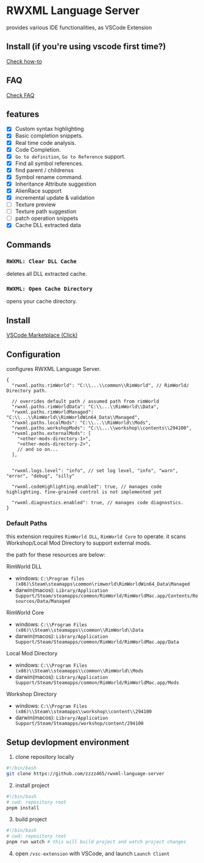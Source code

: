 # RWXML Language Server

provides various IDE functionalities, as VSCode Extension

## Install (if you're using vscode first time?)

[Check how-to](docs/how-to.md)

## FAQ

[Check FAQ](docs/FAQ.md)

## features

- [x] Custom syntax highlighting
- [x] Basic completion snippets.
- [x] Real time code analysis.
- [x] Code Completion.
- [x] `Go to definition`, `Go to Reference` support.
- [x] Find all symbol references.
- [x] find parent / childrenss
- [x] Symbol rename command.
- [x] Inheritance Attribute suggestion
- [x] AlienRace support
- [x] incremental update & validation
- [ ] Texture preview
- [ ] Texture path suggestion
- [ ] patch operation snippets
- [x] Cache DLL extracted data

## Commands

### `RWXML: Clear DLL Cache`

deletes all DLL extracted cache.

### `RWXML: Open Cache Directory`

opens your cache directory.

## Install

[VSCode Marketplace (Click)](https://marketplace.visualstudio.com/items?itemName=madeline.rwxml-lang-serv)

## Configuration

configures RWXML Language Server.

```jsonc
{
  "rwxml.paths.rimWorld": "C:\\...\\common\\RimWorld", // RimWorld/ Directory path.

  // overrides default path / assumed path from rimWorld
  "rwxml.paths.rimWorldData": "C:\\...\\RimWorld\\Data",
  "rwxml.paths.rimWorldManaged": "C:\\...\\RimWorld\\RimWorldWin64_Data\\Managed",
  "rwxml.paths.localMods": "C:\\...\\RimWorld\\Mods",
  "rwxml.paths.workshopMods": "C:\\...\\workshop\\contents\\294100",
  "rwxml.paths.externalMods": [
    "<other-mods-directory-1>",
    "<other-mods-directory-2>",
    // and so on...
  ],

  
  "rwxml.logs.level": "info", // set log level, "info", "warn", "error", "debug", "silly"

  "rwxml.codeHighlighting.enabled": true, // manages code highlighting. fine-grained control is not implemented yet
  
  "rwxml.diagnostics.enabled": true, // manages code diagnostics.
}
```

### Default Paths

this extension requires `RimWorld DLL`, `RimWorld Core` to operate.
it scans Workshop/Local Mod Directory to support external mods.

the path for these resources are below:

RimWorld DLL

- windows: `C:\Program files (x86)\Steam\steamapps\common\rimworld\RimWorldWin64_Data\Managed`
- darwin(macos): `Library/Application Support/Steam/steamapps/common/RimWorld/RimWorldMac.app/Contents/Resources/Data/Managed`

RimWorld Core

- windows: `C:\\Program Files (x86)\\Steam\\steamapps\\common\\RimWorld\\Data`
- darwin(macos): `Library/Application Support/Steam/Steamapps/common/RimWorld/RimWorldMac.app/Data`

Local Mod Directory

- windows: `C:\\Program Files (x86)\\Steam\\steamapps\\common\\RimWorld\\Mods`
- darwin(macos): `Library/Application Support/Steam/Steamapps/common/RimWorld/RimWorldMac.app/Mods`

Workshop Directory

- windows: `C:\\Program Files (x86)\\Steam\\steamapps\\workshop\\content\\294100`
- darwin(macos): `Library/Application Support/Steam/Steamapps/workshop/content/294100`

## Setup devlopment environment

1. clone repository locally

```bash
#!/bin/bash
git clone https://github.com/zzzz465/rwxml-language-server
```

2. install project

```bash
#!/bin/bash
# cwd: repository root
pnpm install
```

3. build project

```bash
#!/bin/bash
# cwd: repository root
pnpm run watch # this will build project and watch project changes
```

4. open `/vsc-extension` with VSCode, and launch `Launch Client`
